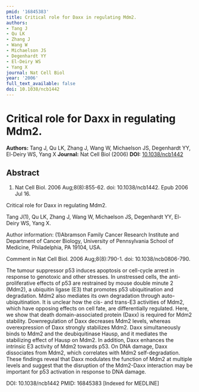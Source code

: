 ```yaml
---
pmid: '16845383'
title: Critical role for Daxx in regulating Mdm2.
authors:
- Tang J
- Qu LK
- Zhang J
- Wang W
- Michaelson JS
- Degenhardt YY
- El-Deiry WS
- Yang X
journal: Nat Cell Biol
year: '2006'
full_text_available: false
doi: 10.1038/ncb1442
---
```


# Critical role for Daxx in regulating Mdm2.
**Authors:** Tang J, Qu LK, Zhang J, Wang W, Michaelson JS, Degenhardt YY, El-Deiry WS, Yang X
**Journal:** Nat Cell Biol (2006)
**DOI:** [10.1038/ncb1442](https://doi.org/10.1038/ncb1442)

## Abstract

1. Nat Cell Biol. 2006 Aug;8(8):855-62. doi: 10.1038/ncb1442. Epub 2006 Jul 16.

Critical role for Daxx in regulating Mdm2.

Tang J(1), Qu LK, Zhang J, Wang W, Michaelson JS, Degenhardt YY, El-Deiry WS, 
Yang X.

Author information:
(1)Abramson Family Cancer Research Institute and Department of Cancer Biology, 
University of Pennsylvania School of Medicine, Philadelphia, PA 19104, USA.

Comment in
    Nat Cell Biol. 2006 Aug;8(8):790-1. doi: 10.1038/ncb0806-790.

The tumour suppressor p53 induces apoptosis or cell-cycle arrest in response to 
genotoxic and other stresses. In unstressed cells, the anti-proliferative 
effects of p53 are restrained by mouse double minute 2 (Mdm2), a ubiquitin 
ligase (E3) that promotes p53 ubiquitination and degradation. Mdm2 also mediates 
its own degradation through auto-ubiquitination. It is unclear how the cis- and 
trans-E3 activities of Mdm2, which have opposing effects on cell fate, are 
differentially regulated. Here, we show that death domain-associated protein 
(Daxx) is required for Mdm2 stability. Downregulation of Daxx decreases Mdm2 
levels, whereas overexpression of Daxx strongly stabilizes Mdm2. Daxx 
simultaneously binds to Mdm2 and the deubiquitinase Hausp, and it mediates the 
stabilizing effect of Hausp on Mdm2. In addition, Daxx enhances the intrinsic E3 
activity of Mdm2 towards p53. On DNA damage, Daxx dissociates from Mdm2, which 
correlates with Mdm2 self-degradation. These findings reveal that Daxx modulates 
the function of Mdm2 at multiple levels and suggest that the disruption of the 
Mdm2-Daxx interaction may be important for p53 activation in response to DNA 
damage.

DOI: 10.1038/ncb1442
PMID: 16845383 [Indexed for MEDLINE]

